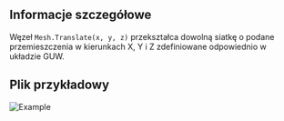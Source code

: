 ## Informacje szczegółowe
Węzeł `Mesh.Translate(x, y, z)` przekształca dowolną siatkę o podane przemieszczenia w kierunkach X, Y i Z zdefiniowane odpowiednio w układzie GUW.

## Plik przykładowy

![Example](./Autodesk.DesignScript.Geometry.Mesh.Translate(mesh,%20x,%20y,%20z)_img.jpg)
